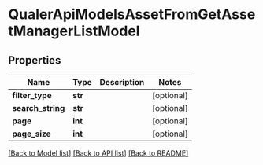 # QualerApiModelsAssetFromGetAssetManagerListModel

## Properties
Name | Type | Description | Notes
------------ | ------------- | ------------- | -------------
**filter_type** | **str** |  | [optional] 
**search_string** | **str** |  | [optional] 
**page** | **int** |  | [optional] 
**page_size** | **int** |  | [optional] 

[[Back to Model list]](../README.md#documentation-for-models) [[Back to API list]](../README.md#documentation-for-api-endpoints) [[Back to README]](../README.md)

